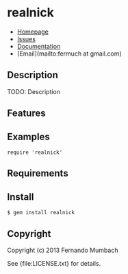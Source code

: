 # realnick

* [Homepage](https://github.com/fermuch/realnick#readme)
* [Issues](https://github.com/fermuch/realnick/issues)
* [Documentation](http://rubydoc.info/gems/realnick/frames)
* [Email](mailto:fermuch at gmail.com)

## Description

TODO: Description

## Features

## Examples

    require 'realnick'

## Requirements

## Install

    $ gem install realnick

## Copyright

Copyright (c) 2013 Fernando Mumbach

See {file:LICENSE.txt} for details.

